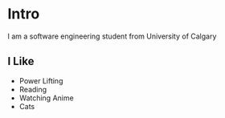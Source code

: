 # Intro

I am a software engineering student from University of Calgary

## I Like

- Power Lifting
- Reading
- Watching Anime
- Cats
